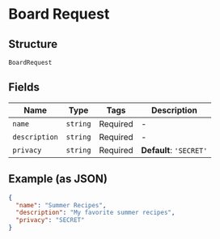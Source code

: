 
# Board Request

## Structure

`BoardRequest`

## Fields

| Name | Type | Tags | Description |
|  --- | --- | --- | --- |
| `name` | `string` | Required | - |
| `description` | `string` | Required | - |
| `privacy` | `string` | Required | **Default**: `'SECRET'` |

## Example (as JSON)

```json
{
  "name": "Summer Recipes",
  "description": "My favorite summer recipes",
  "privacy": "SECRET"
}
```

